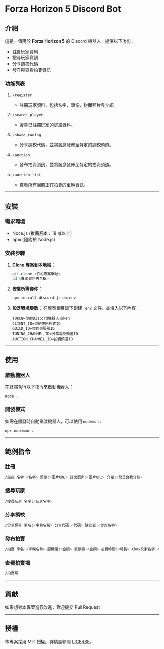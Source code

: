 # Forza Horizon 5 Discord Bot

## 介紹
這是一個用於 **Forza Horizon 5** 的 Discord 機器人，提供以下功能：
- 註冊玩家資料
- 搜尋玩家資訊
- 分享調校代碼
- 發布與查看拍賣資訊

### 功能列表
1. `/register`
   - 註冊玩家資料，包括名字、頭像、封面照片與介紹。

2. `/search_player`
   - 搜尋已註冊玩家的詳細資料。

3. `/share_tuning`
   - 分享調校代碼，並將訊息發佈至特定的調校頻道。

4. `/auction`
   - 發布拍賣資訊，並將訊息發佈至特定的拍賣頻道。

5. `/auction_list`
   - 查看所有目前正在拍賣的車輛資訊。

---

## 安裝

### 需求環境
- Node.js (推薦版本：18 或以上)
- npm (隨附於 Node.js)

### 安裝步驟
1. **Clone 專案到本地端**：
   ```bash
   git clone <你的專案網址>
   cd <專案資料夾名稱>
   ```

2. **安裝所需套件**：
   ```bash
   npm install discord.js dotenv
   ```

3. **設定環境變數**：
   在專案根目錄下創建 `.env` 文件，並填入以下內容：
   ```env
   TOKEN=你的Discord機器人Token
   CLIENT_ID=你的應用程式ID
   GUILD_ID=你的伺服器ID
   TUNING_CHANNEL_ID=分享調校頻道ID
   AUCTION_CHANNEL_ID=拍賣頻道ID
   ```

---

## 使用

### 啟動機器人
在終端執行以下指令來啟動機器人：
```bash
node .
```

### 開發模式
如需在開發時自動重啟機器人，可以使用 `nodemon`：
```bash
npx nodemon .
```

---

## 範例指令

### 註冊
```bash
/註冊 名字:<名字> 頭像:<圖片URL> 封面照片:<圖片URL> 介紹:<簡短自我介紹>
```

### 搜尋玩家
```bash
/搜尋玩家 名字:<玩家名字>
```

### 分享調校
```bash
/分享調校 車名:<車輛名稱> 分享代碼:<代碼> 建立者:<你的名字>
```

### 發布拍賣
```bash
/拍賣 車名:<車輛名稱> 起標價:<金額> 直購價:<金額> 拍賣時間:<時長> Xbox玩家名字:<名稱>
```

### 查看拍賣場
```bash
/拍賣場
```

---

## 貢獻
如果想對本專案進行改進，歡迎提交 Pull Request！

---

## 授權
本專案採用 MIT 授權。詳情請參閱 [LICENSE](./LICENSE)。

